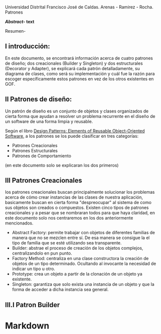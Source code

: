 Universidad Distrital Francisco José de Caldas. Arenas - Ramirez - Rocha. Patrones 

***Abstract*- text**

Resumen- 

## I introducción: 

En este documento, se encontrará información acerca de cuatro patrones de diseño; dos creacionales (Builder y Singleton) y dos estructurales (Decorator y Adapter), se explicará cada patrón detalladamente, su diagrama de clases, como será su implementación y cuál fue la razón para escoger específicamente estos patrones en vez de los otros existentes en GOF. 

## II Patrones de diseño:

Un patrón de diseño es un conjunto de objetos y clases organizados de cierta forma que ayudan a resolver un problema recurrente en el diseño de un software de una forma limpia y reusable.

Según el libro [Design Patterns: Elements of Reusable Object-Oriented Software](https://sophia.javeriana.edu.co/~cbustaca/docencia/DSBP-2018-01/recursos/Erich%20Gamma,%20Richard%20Helm,%20Ralph%20Johnson,%20John%20M.%20Vlissides-Design%20Patterns_%20Elements%20of%20Reusable%20Object-Oriented%20Software%20%20-Addison-Wesley%20Professional%20(1994).pdf), a los patrones se los puede clasificar en tres categorías:

* Patrones Creacionales
* Patrones Estructurales
* Patrones de Comportamiento

(en este documento solo se explicaran los dos primeros)

## III Patrones Creacionales

los patrones creacionales buscan principalmente solucionar los problemas acerca de cómo crear instancias de las clases de nuestra aplicación, basicamente buscan en cierta forma "despreocupar" al sistema de como sus objetos son creados o compuestos. Existen cinco tipos de patrones creacionales y a pesar que se nombraran todos para que haya claridad, en este documento solo nos centraremos en los dos anteriormente mencionados. 

* Abstract Factory: permite trabajar con objetos de diferentes familias de manera que no se mezclen entre sí. De esa manera se consigue la el tipo de familia que se esté utilizando sea transparente.
* Builder: abstrae el proceso de creación de los objetos complejos, centralizandolo en pun punto.
* Factory Method: centraliza en una clase constructora la creación de objetos de un tipo determinado. Ocultando al invocante la necesidad de indicar un tipo u otro.
* Prototype: crea un objeto a partir de la clonación de un objeto ya existente.
* Singleton: garantiza que solo exista una instancia de un objeto y que la forma de acceder a dicha instancia sea general.

## III.I Patron Builder



# Markdown


